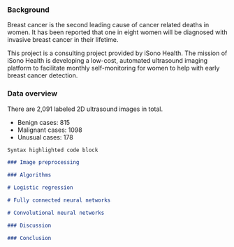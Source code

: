 ### Background

Breast cancer is the second leading cause of cancer related deaths in women. It has been reported that one in eight women will be diagnosed with invasive breast cancer in their lifetime.

This project is a consulting project provided by iSono Health. The mission of iSono Health is developing a low-cost, automated ultrasound imaging platform to facilitate monthly self-monitoring for women to help with early breast cancer detection.

### Data overview 

There are 2,091 labeled 2D ultrasound images in total.

- Benign cases: 815
- Malignant cases: 1098
- Unusual cases: 178

```markdown
Syntax highlighted code block

### Image preprocessing

### Algorithms

# Logistic regression

# Fully connected neural networks

# Convolutional neural networks

### Discussion

### Conclusion
